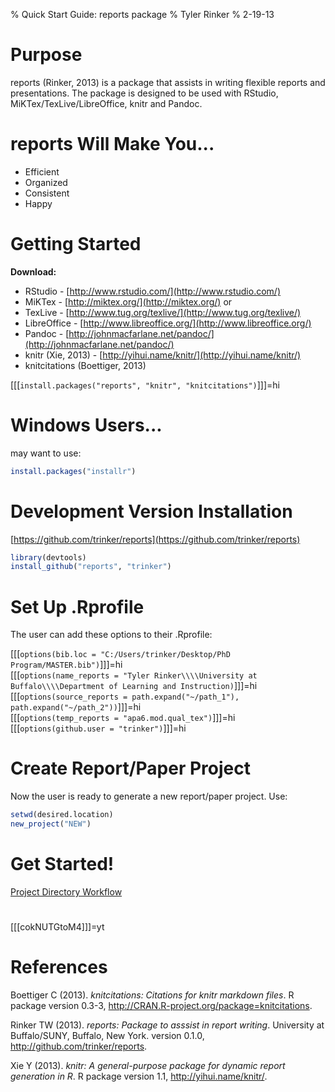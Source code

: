 % Quick Start Guide: reports package
% Tyler Rinker
% 2-19-13




# Purpose
reports (Rinker, 2013) is a package that assists in writing flexible reports
and presentations.  The package is designed to be used with RStudio,
MiKTex/TexLive/LibreOffice, knitr and Pandoc. 

# reports Will Make You...
- Efficient    
- Organized    
- Consistent     
- Happy    

# Getting Started
**Download:**    
* RStudio - [http://www.rstudio.com/](http://www.rstudio.com/)       
* MiKTex - [http://miktex.org/](http://miktex.org/) or    
* TexLive - [http://www.tug.org/texlive/](http://www.tug.org/texlive/)   
* LibreOffice - [http://www.libreoffice.org/](http://www.libreoffice.org/)   
* Pandoc - [http://johnmacfarlane.net/pandoc/](http://johnmacfarlane.net/pandoc/)     
* knitr (Xie, 2013) - [http://yihui.name/knitr/](http://yihui.name/knitr/)     
* knitcitations (Boettiger, 2013) 

[[[`install.packages("reports", "knitr", "knitcitations")`]]]=hi


# Windows Users...

may want to use:


```r
install.packages("installr")
```



# Development Version Installation
[https://github.com/trinker/reports](https://github.com/trinker/reports)    

```r
library(devtools)
install_github("reports", "trinker")
```


# Set Up .Rprofile
The user can add these options to their .Rprofile:   

[[[`options(bib.loc = "C:/Users/trinker/Desktop/PhD Program/MASTER.bib")`]]]=hi            
[[[`options(name_reports = "Tyler Rinker\\\\University at Buffalo\\\\Department of Learning and Instruction)`]]]=hi       
[[[`options(source_reports = path.expand("~/path_1"), path.expand("~/path_2"))`]]]=hi     
[[[`options(temp_reports = "apa6.mod.qual_tex")`]]]=hi    
[[[`options(github.user = "trinker")`]]]=hi    

# Create Report/Paper Project
Now the user is ready to generate a new report/paper project.  Use:    

```r
setwd(desired.location)
new_project("NEW")
```


# Get Started!

[Project Directory Workflow](https://dl.dropbox.com/u/61803503/report_directory_guide.pdf)    

# 
[[[cokNUTGtoM4]]]=yt

# References
<p>Boettiger C (2013).
<EM>knitcitations: Citations for knitr markdown files</EM>.
R package version 0.3-3, <a href="http://CRAN.R-project.org/package=knitcitations">http://CRAN.R-project.org/package=knitcitations</a>.

<p>Rinker TW (2013).
<EM>reports: Package to asssist in report writing</EM>.
University at Buffalo/SUNY, Buffalo, New York.
version 0.1.0, <a href="http://github.com/trinker/reports">http://github.com/trinker/reports</a>.

<p>Xie Y (2013).
<EM>knitr: A general-purpose package for dynamic report generation in R</EM>.
R package version 1.1, <a href="http://yihui.name/knitr/">http://yihui.name/knitr/</a>.


